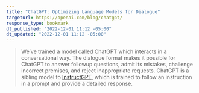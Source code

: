 ```yaml
---
title: "ChatGPT: Optimizing Language Models for Dialogue"
targeturl: https://openai.com/blog/chatgpt/ 
response_type: bookmark
dt_published: "2022-12-01 11:12 -05:00"
dt_updated: "2022-12-01 11:12 -05:00"
---
```


> We’ve trained a model called ChatGPT which interacts in a conversational way. The dialogue format makes it possible for ChatGPT to answer followup questions, admit its mistakes, challenge incorrect premises, and reject inappropriate requests. ChatGPT is a sibling model to [InstructGPT](https://openai.com/blog/instruction-following/), which is trained to follow an instruction in a prompt and provide a detailed response.